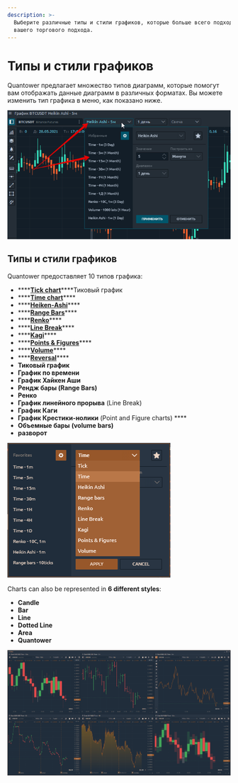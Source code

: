 ```yaml
---
description: >-
  Выберите различные типы и стили графиков, которые больше всего подходят для
  вашего торгового подхода.
---
```


# Типы и стили графиков

Quantower предлагает множество типов диаграмм, которые помогут вам отображать данные диаграмм в различных форматах. Вы можете изменить тип графика в меню, как показано ниже.

![](../../../.gitbook/assets/menyu-grafika-quantower.png)

## Типы и стили графиков

Quantower предоставляет 10 типов графика:

* \*\*\*\*[**Tick chart**](tick-chart.md)\*\*\*\*Тиковый график
* \*\*\*\*[**Time chart**](https://help.quantower.com/analytics-panels/chart/chart-types/time-aggregation)\*\*\*\*
* \*\*\*\*[**Heiken-Ashi**](https://help.quantower.com/analytics-panels/chart/chart-types/heiken-ashi)\*\*\*\*
* \*\*\*\*[**Range Bars**](https://help.quantower.com/analytics-panels/chart/chart-types/range-bars)\*\*\*\*
* \*\*\*\*[**Renko**](https://help.quantower.com/analytics-panels/chart/chart-types/renko)\*\*\*\*
* \*\*\*\*[**Line Break**](https://help.quantower.com/analytics-panels/chart/chart-types/line-break)\*\*\*\*
* \*\*\*\*[**Kagi**](https://help.quantower.com/analytics-panels/chart/chart-types/kagi)\*\*\*\*
* \*\*\*\*[**Points & Figures**](https://help.quantower.com/analytics-panels/chart/chart-types/points-and-figures)\*\*\*\*
* \*\*\*\*[**Volume**](volume-bars.md)\*\*\*\*
* \*\*\*\*[**Reversal**](reversal-bars.md)\*\*\*\*
*  **Тиковый график**
*  **График по времени**
*  **График Хайкен Аши**
*  **Рендж бары \(Range Bars\)**
*  **Ренко** 
* **График линейного прорыва** \(Line Break\)
* **График Каги** 
* **График Крестики-нолики** \(Point and Figure charts\) ****
* **Объемные бары**  **\(volume bars\)**
*  **разворот** 

![Chart types in Quantower](../../../.gitbook/assets/period-selector.png)

Charts can also be represented in **6 different styles**:

* **Candle**
* **Bar**
* **Line**
* **Dotted Line**
* **Area**
* **Quantower**

![Chart styles in Quantower &#x2014; Candle, Bar, Line, Dotted Line, Area, Quantower style](../../../.gitbook/assets/chart-styles%20%281%29.png)

